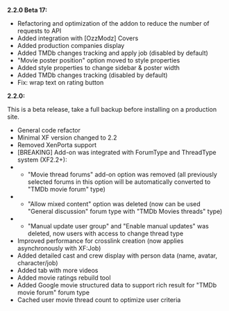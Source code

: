 **2.2.0 Beta 17:**
- Refactoring and optimization of the addon to reduce the number of requests to API
- Added integration with [OzzModz] Covers
- Added production companies display
- Added TMDb changes tracking and apply job (disabled by default)
- "Movie poster position" option moved to style properties
- Added style properties to change sidebar & poster width
- Added TMDb changes tracking (disabled by default)
- Fix: wrap text on rating button

**2.2.0:**

This is a beta release, take a full backup before installing on a production site.

- General code refactor
- Minimal XF version changed to 2.2
- Removed XenPorta support
- [BREAKING] Add-on was integrated with ForumType and ThreadType system (XF2.2+):
- - "Movie thread forums" add-on option was removed (all previously selected forums in this option will be automatically converted to "TMDb movie forum" type)
- - "Allow mixed content" option was deleted (now can be used "General discussion" forum type with "TMDb Movies threads" type)
- - "Manual update user group" and "Enable manual updates" was deleted, now users with access to change thread type
- Improved performance for crosslink creation (now applies asynchronously with XF:Job)
- Added detailed cast and crew display with person data (name, avatar, character/job)
- Added tab with more videos
- Added movie ratings rebuild tool
- Added Google movie structured data to support rich result for "TMDb movie forum" forum type
- Cached user movie thread count to optimize user criteria
